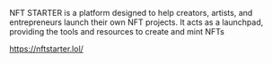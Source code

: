 NFT STARTER is a platform designed to help creators, artists, and entrepreneurs launch their own NFT projects. 
It acts as a launchpad, providing the tools and resources to create and mint NFTs

https://nftstarter.lol/
